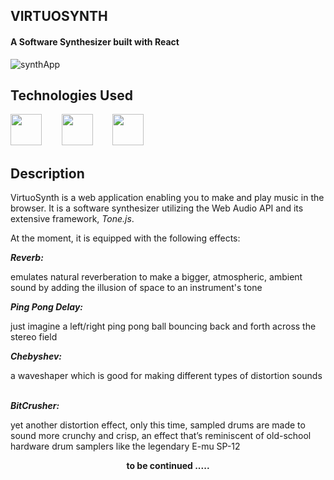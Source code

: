 ## VIRTUOSYNTH
<h4>A Software Synthesizer built with React</h4>

![synthApp](https://user-images.githubusercontent.com/92310262/173689911-0a180882-3ca4-4d01-b6df-19e76d41e06e.png)


## Technologies Used
<a href="https://tonejs.github.io/"><img src="https://user-images.githubusercontent.com/92310262/173690561-914a391b-9604-4713-a9a4-af8b3ad50f4c.png" height="50px" /></a>
&nbsp;&nbsp;&nbsp;&nbsp;&nbsp;&nbsp;
<a href="https://reactjs.org/"><img src="https://user-images.githubusercontent.com/92310262/173690803-09d779b2-e484-4035-88dc-2ba6f28713b5.png" height="50px" /></a>
&nbsp;&nbsp;&nbsp;&nbsp;&nbsp;&nbsp;
<a href="https://www.npmjs.com/"><img src="https://user-images.githubusercontent.com/92310262/173691508-1284ff8e-8640-4566-9256-e2a4975c569b.png" height="50px" /></a>
&nbsp;&nbsp;&nbsp;&nbsp;&nbsp;&nbsp;

## Description

VirtuoSynth is a web application enabling you to make and play music in the browser. It is a software synthesizer utilizing the Web Audio API and its extensive framework, <em>Tone.js</em>. 

At the moment, it is equipped with the following effects:

<p><strong><em>Reverb:</em></strong></p>

emulates natural reverberation to make a bigger, atmospheric, ambient sound by adding the illusion of space to an instrument's tone
&nbsp;&nbsp;&nbsp;&nbsp;&nbsp;&nbsp;

<p><strong><em>Ping Pong Delay:</em></strong></p>

just imagine a left/right ping pong ball bouncing back and forth across the stereo field
&nbsp;&nbsp;&nbsp;&nbsp;&nbsp;&nbsp;

<p><strong><em>Chebyshev:</em></strong></p>

a waveshaper which is good for making different types of distortion sounds
&nbsp;&nbsp;&nbsp;&nbsp;&nbsp;&nbsp;

<p><strong><em>BitCrusher:</em></strong></p>

yet another distortion effect, only this time, sampled drums are made to sound more crunchy and crisp, an effect that’s reminiscent of old-school hardware drum samplers like the legendary E-mu SP-12
&nbsp;&nbsp;&nbsp;&nbsp;&nbsp;&nbsp;

<div align="center"><strong>to be continued .....</strong></div>

